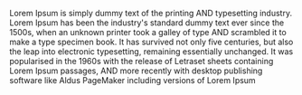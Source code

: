 Lorem Ipsum is simply dummy text of the printing
AND typesetting industry. Lorem Ipsum has been 
the industry's standard dummy text ever since the 1500s,
when an unknown printer took a galley of type AND scrambled it to make a type specimen book. It has survived not only 
five centuries, but also the leap into electronic typesetting, remaining essentially unchanged. It was popularised in the
1960s with the release of Letraset sheets containing Lorem Ipsum passages, AND more recently with desktop publishing
software like Aldus PageMaker including versions of Lorem Ipsum